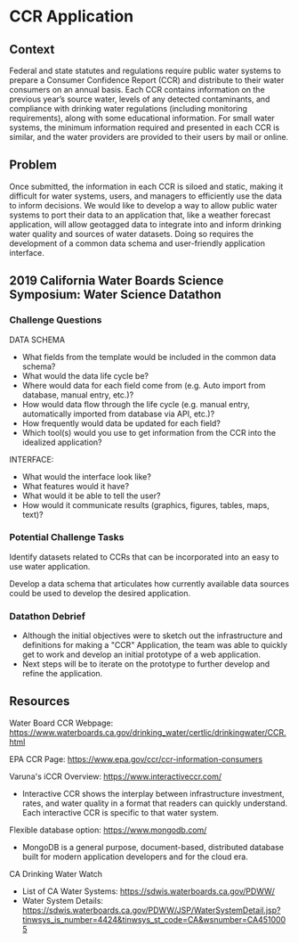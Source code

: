 # CCR Application

## Context
Federal and state statutes and regulations require public water systems to prepare a Consumer Confidence Report (CCR) and distribute to their water consumers on an annual basis. Each CCR contains information on the previous year’s source water, levels of any detected contaminants, and compliance with drinking water regulations (including monitoring requirements), along with some educational information. For small water systems, the minimum information required and presented in each CCR is similar, and the water providers are provided to their users by mail or online.

## Problem
Once submitted, the information in each CCR is siloed and static, making it difficult for water systems, users, and managers to efficiently use the data to inform decisions. We would like to develop a way to allow public water systems to port their data to an application that, like a weather forecast application, will allow geotagged data to integrate into and inform drinking water quality and sources of water datasets. Doing so requires the development of a common data schema and user-friendly application interface.

## 2019 California Water Boards Science Symposium: Water Science Datathon
### Challenge Questions
DATA SCHEMA
- What fields from the template would be included in the common data schema?
- What would the data life cycle be? 
- Where would data for each field come from (e.g. Auto import from database, manual entry, etc.)?
- How would data flow through the life cycle (e.g. manual entry, automatically imported from database via API, etc.)?
- How frequently would data be updated for each field? 
- Which tool(s) would you use to get information from the CCR into the idealized application?

INTERFACE: 
- What would the interface look like?
- What features would it have? 
- What would it be able to tell the user? 
- How would it communicate results (graphics, figures, tables, maps, text)?

### Potential Challenge Tasks
Identify datasets related to CCRs that can be incorporated into an easy to use water application.

Develop a data schema that articulates how currently available data sources could be used to develop the desired application.

### Datathon Debrief
- Although the initial objectives were to sketch out the infrastructure and definitions for making a "CCR" Application, the team was able to quickly get to work and develop an initial prototype of a web application.
- Next steps will be to iterate on the prototype to further develop and refine the application. 

## Resources
Water Board CCR Webpage: https://www.waterboards.ca.gov/drinking_water/certlic/drinkingwater/CCR.html

EPA CCR Page: https://www.epa.gov/ccr/ccr-information-consumers

Varuna's iCCR Overview: https://www.interactiveccr.com/
- Interactive CCR shows the interplay between infrastructure investment, rates, and water quality in a format that readers can quickly understand. Each interactive CCR is specific to that water system. 

Flexible database option: https://www.mongodb.com/
- MongoDB is a general purpose, document-based, distributed database built for modern application developers and for the cloud era.

CA Drinking Water Watch 
- List of CA Water Systems: https://sdwis.waterboards.ca.gov/PDWW/
- Water System Details: https://sdwis.waterboards.ca.gov/PDWW/JSP/WaterSystemDetail.jsp?tinwsys_is_number=4424&tinwsys_st_code=CA&wsnumber=CA4510005
